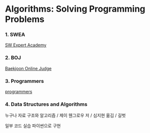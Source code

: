 # Algorithms: Solving Programming Problems

### 1. SWEA

[SW Expert Academy](https://swexpertacademy.com/main/code/problem/problemList.do)

### 2. BOJ

[Baekjoon Online Judge](https://www.acmicpc.net/)

### 3. Programmers

[programmers](https://programmers.co.kr/learn/challenges)

### 4. Data Structures and Algorithms

누구나 자료 구조와 알고리즘 / 제이 웬그로우 저 / 심지현 옮김 / 길벗

일부 코드 실습 파이썬으로 구현
